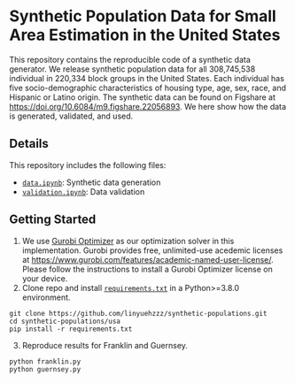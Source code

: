 # Synthetic Population Data for Small Area Estimation in the United States

This repository contains the reproducible code of a synthetic data generator. We release synthetic population data for all 308,745,538 individual in 220,334 block groups in the United States. Each individual has five socio-demographic characteristics of housing type, age, sex, race, and Hispanic or Latino origin. The synthetic data can be found on Figshare at <https://doi.org/10.6084/m9.figshare.22056893>. We here show how the data is generated, validated, and used.

## Details
This repository includes the following files:
- [`data.ipynb`]: Synthetic data generation
- [`validation.ipynb`]: Data validation

## Getting Started
1. We use [Gurobi Optimizer] as our optimization solver in this implementation. Gurobi provides free, unlimited-use acedemic licenses at <https://www.gurobi.com/features/academic-named-user-license/>. Please follow the instructions to install a Gurobi Optimizer license on your device.
2. Clone repo and install [`requirements.txt`] in a Python>=3.8.0 environment.
```
git clone https://github.com/linyuehzzz/synthetic-populations.git
cd synthetic-populations/usa
pip install -r requirements.txt
```


3. Reproduce results for Franklin and Guernsey.
```
python franklin.py
python guernsey.py
```

[//]: # 
   [Gurobi Optimizer]: <https://www.gurobi.com/>
   [2010 United States Census Summary File 1 (SF1)]: <https://www.census.gov/data/datasets/2010/dec/summary-file-1.html>
   
   [`data.ipynb`]: <https://github.com/linyuehzzz/synthetic-populations/blob/main/usa/data.ipynb>
   [`validation.ipynb`]: <https://github.com/linyuehzzz/synthetic-populations/blob/main/usa/validation.ipynb>
   [`requirements.txt`]: <https://github.com/linyuehzzz/synthetic-populations/blob/main/requirements.txt>
   [Codebook]: <https://github.com/linyuehzzz/synthetic-populations/blob/main/data/codebook.txt>
   
   [dill]: <https://github.com/joemccann/dillinger>
   [git-repo-url]: <https://github.com/joemccann/dillinger.git>
   [john gruber]: <http://daringfireball.net>
   [df1]: <http://daringfireball.net/projects/markdown/>
   [markdown-it]: <https://github.com/markdown-it/markdown-it>
   [Ace Editor]: <http://ace.ajax.org>
   [node.js]: <http://nodejs.org>
   [Twitter Bootstrap]: <http://twitter.github.com/bootstrap/>
   [jQuery]: <http://jquery.com>
   [@tjholowaychuk]: <http://twitter.com/tjholowaychuk>
   [express]: <http://expressjs.com>
   [AngularJS]: <http://angularjs.org>
   [Gulp]: <http://gulpjs.com>

   [PlDb]: <https://github.com/joemccann/dillinger/tree/master/plugins/dropbox/README.md>
   [PlGh]: <https://github.com/joemccann/dillinger/tree/master/plugins/github/README.md>
   [PlGd]: <https://github.com/joemccann/dillinger/tree/master/plugins/googledrive/README.md>
   [PlOd]: <https://github.com/joemccann/dillinger/tree/master/plugins/onedrive/README.md>
   [PlMe]: <https://github.com/joemccann/dillinger/tree/master/plugins/medium/README.md>
   [PlGa]: <https://github.com/RahulHP/dillinger/blob/master/plugins/googleanalytics/README.md>
